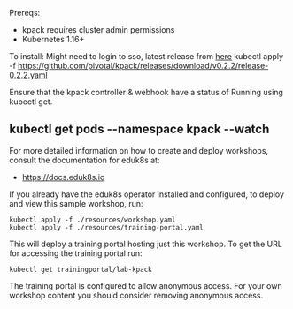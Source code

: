 Prereqs:
- kpack requires cluster admin permissions 
- Kubernetes 1.16+

To install:
Might need to login to sso, latest release from [here](https://github.com/pivotal/kpack/releases)
kubectl apply -f https://github.com/pivotal/kpack/releases/download/v0.2.2/release-0.2.2.yaml 

Ensure that the kpack controller & webhook have a status of Running using kubectl get.

kubectl get pods --namespace kpack --watch
---
For more detailed information on how to create and deploy workshops, consult
the documentation for eduk8s at:

* https://docs.eduk8s.io

If you already have the eduk8s operator installed and configured, to deploy
and view this sample workshop, run:

```
kubectl apply -f ./resources/workshop.yaml
kubectl apply -f ./resources/training-portal.yaml
```

This will deploy a training portal hosting just this workshop. To get the
URL for accessing the training portal run:

```
kubectl get trainingportal/lab-kpack
```

The training portal is configured to allow anonymous access. For your own
workshop content you should consider removing anonymous access.
